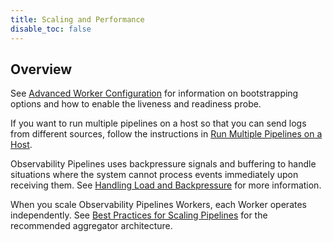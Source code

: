 ```yaml
---
title: Scaling and Performance
disable_toc: false
---
```


## Overview

See [Advanced Worker Configuration][1] for information on bootstrapping options and how to enable the liveness and readiness probe.

If you want to run multiple pipelines on a host so that you can send logs from different sources, follow the instructions in [Run Multiple Pipelines on a Host][2].

Observability Pipelines uses backpressure signals and buffering to handle situations where the system cannot process events immediately upon receiving them. See [Handling Load and Backpressure][3] for more information.

When you scale Observability Pipelines Workers, each Worker operates independently. See [Best Practices for Scaling Pipelines][4] for the recommended aggregator architecture.

[1]: /observability_pipelines/scaling_and_performance/advanced_worker_configurations/
[2]: /observability_pipelines/scaling_and_performance/run_multiple_pipelines_on_a_host/
[3]: /observability_pipelines/scaling_and_performance/handling_load_and_backpressure/
[4]: /observability_pipelines/scaling_and_performance/best_practices_for_scaling_observability_pipelines/
